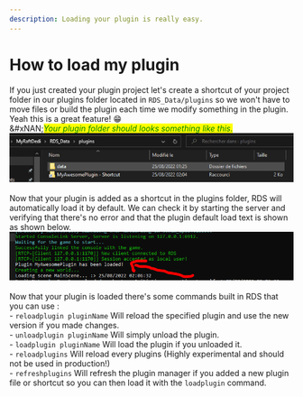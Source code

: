 ```yaml
---
description: Loading your plugin is really easy.
---
```


# How to load my plugin

If you just created your plugin project let's create a shortcut of your project folder in our plugins folder located in `RDS_Data/plugins` so we won't have to move files or build the plugin each time we modify something in the plugin. Yeah this is a great feature! 😁\
&#xNAN;_<mark style="color:green;">Your plugin folder should looks something like this.</mark>_\
![](../../.gitbook/assets/plug.PNG)\
\
Now that your plugin is added as a shortcut in the plugins folder, RDS will automatically load it by default. We can check it by starting the server and verifying that there's no error and that the plugin default load text is shown as shown below.\
![](<../../.gitbook/assets/started (1).PNG>)\
\
Now that your plugin is loaded there's some commands built in RDS that you can use :\
\- `reloadplugin pluginName` Will reload the specified plugin and use the new version if you made changes.\
\- `unloadplugin pluginName` Will simply unload the plugin.\
\- `loadplugin pluginName` Will load the plugin if you unloaded it.\
\- `reloadplugins` Will reload every plugins (Highly experimental and should not be used in production!)\
\- `refreshplugins` Will refresh the plugin manager if you added a new plugin file or shortcut so you can then load it with the `loadplugin` command.
